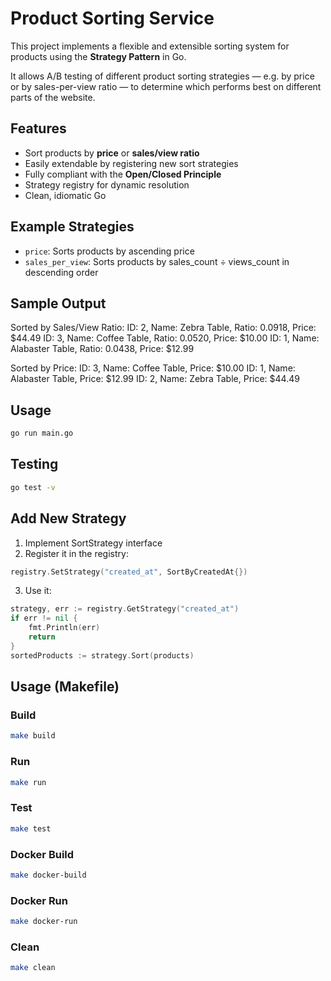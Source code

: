 # Product Sorting Service
This project implements a flexible and extensible sorting system for products using the **Strategy Pattern** in Go.

It allows A/B testing of different product sorting strategies — e.g. by price or by sales-per-view ratio — to determine which performs best on different parts of the website.

## Features

- Sort products by **price** or **sales/view ratio**
- Easily extendable by registering new sort strategies
- Fully compliant with the **Open/Closed Principle**
- Strategy registry for dynamic resolution
- Clean, idiomatic Go

## Example Strategies

- `price`: Sorts products by ascending price
- `sales_per_view`: Sorts products by sales_count ÷ views_count in descending order

## Sample Output
Sorted by Sales/View Ratio:
ID: 2, Name: Zebra Table, Ratio: 0.0918, Price: $44.49
ID: 3, Name: Coffee Table, Ratio: 0.0520, Price: $10.00
ID: 1, Name: Alabaster Table, Ratio: 0.0438, Price: $12.99

Sorted by Price:
ID: 3, Name: Coffee Table, Price: $10.00
ID: 1, Name: Alabaster Table, Price: $12.99
ID: 2, Name: Zebra Table, Price: $44.49

## Usage

```bash
go run main.go
```

## Testing

```bash
go test -v
```

## Add New Strategy
1. Implement SortStrategy interface
2. Register it in the registry:

```go
registry.SetStrategy("created_at", SortByCreatedAt{})
```

3. Use it:

```go
strategy, err := registry.GetStrategy("created_at")
if err != nil {
    fmt.Println(err)
    return
}
sortedProducts := strategy.Sort(products)
```

## Usage (Makefile)

### Build

```bash
make build
```

### Run

```bash
make run
```

### Test

```bash
make test
```

### Docker Build

```bash
make docker-build
```

### Docker Run

```bash
make docker-run
```

### Clean

```bash
make clean
```